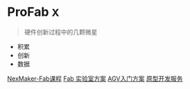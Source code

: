 
# ProFab <small>X</small>

> 硬件创新过程中的几颗微星

- 积累
- 创新
- 数据

[NexMaker-Fab课程](https://www.nexmaker.com/)
[Fab 实验室方案](lab/lab.md)
[AGV入门方案](agv/agv.md)
[原型开发服务](prototype/prototype.md)
